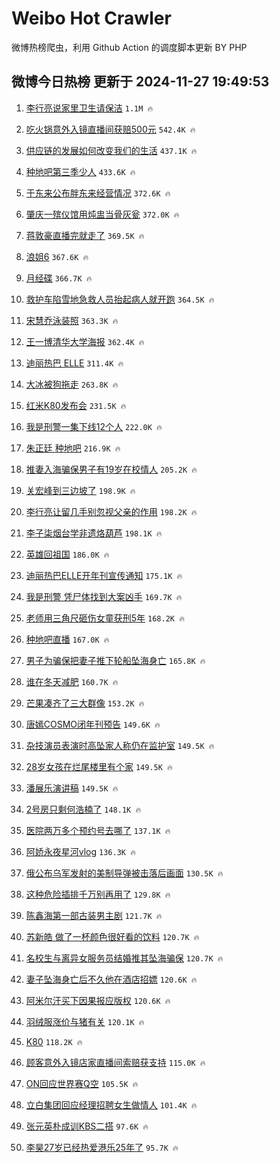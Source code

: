 # Weibo Hot Crawler 



微博热榜爬虫，利用 Github Action 的调度脚本更新 BY PHP 


## 微博今日热榜 更新于 2024-11-27 19:49:53 
1. [李行亮说家里卫生请保洁](https://s.weibo.com/weibo?q=%23%E6%9D%8E%E8%A1%8C%E4%BA%AE%E8%AF%B4%E5%AE%B6%E9%87%8C%E5%8D%AB%E7%94%9F%E8%AF%B7%E4%BF%9D%E6%B4%81%23&t=31&band_rank=1&Refer=top) `1.1M 🔥` 

1. [吃火锅意外入镜直播间获赔500元](https://s.weibo.com/weibo?q=%23%E5%90%83%E7%81%AB%E9%94%85%E6%84%8F%E5%A4%96%E5%85%A5%E9%95%9C%E7%9B%B4%E6%92%AD%E9%97%B4%E8%8E%B7%E8%B5%94500%E5%85%83%23&t=31&band_rank=2&Refer=top) `542.4K 🔥` 

1. [供应链的发展如何改变我们的生活](https://s.weibo.com/weibo?q=%23%E4%BE%9B%E5%BA%94%E9%93%BE%E7%9A%84%E5%8F%91%E5%B1%95%E5%A6%82%E4%BD%95%E6%94%B9%E5%8F%98%E6%88%91%E4%BB%AC%E7%9A%84%E7%94%9F%E6%B4%BB%23&t=31&band_rank=3&Refer=top) `437.1K 🔥` 

1. [种地吧第三季少人](https://s.weibo.com/weibo?q=%E7%A7%8D%E5%9C%B0%E5%90%A7%E7%AC%AC%E4%B8%89%E5%AD%A3%E5%B0%91%E4%BA%BA&t=31&band_rank=4&Refer=top) `433.6K 🔥` 

1. [于东来公布胖东来经营情况](https://s.weibo.com/weibo?q=%23%E4%BA%8E%E4%B8%9C%E6%9D%A5%E5%85%AC%E5%B8%83%E8%83%96%E4%B8%9C%E6%9D%A5%E7%BB%8F%E8%90%A5%E6%83%85%E5%86%B5%23&t=31&band_rank=5&Refer=top) `372.6K 🔥` 

1. [肇庆一殡仪馆用炖盅当骨灰瓮](https://s.weibo.com/weibo?q=%23%E8%82%87%E5%BA%86%E4%B8%80%E6%AE%A1%E4%BB%AA%E9%A6%86%E7%94%A8%E7%82%96%E7%9B%85%E5%BD%93%E9%AA%A8%E7%81%B0%E7%93%AE%23&t=31&band_rank=6&Refer=top) `372.0K 🔥` 

1. [蒋敦豪直播完就走了](https://s.weibo.com/weibo?q=%23%E8%92%8B%E6%95%A6%E8%B1%AA%E7%9B%B4%E6%92%AD%E5%AE%8C%E5%B0%B1%E8%B5%B0%E4%BA%86%23&t=31&band_rank=7&Refer=top) `369.5K 🔥` 

1. [浪姐6](https://s.weibo.com/weibo?q=%E6%B5%AA%E5%A7%906&t=31&band_rank=8&Refer=top) `367.6K 🔥` 

1. [月经碟](https://s.weibo.com/weibo?q=%E6%9C%88%E7%BB%8F%E7%A2%9F&t=31&band_rank=9&Refer=top) `366.7K 🔥` 

1. [救护车陷雪地急救人员抬起病人就开跑](https://s.weibo.com/weibo?q=%23%E6%95%91%E6%8A%A4%E8%BD%A6%E9%99%B7%E9%9B%AA%E5%9C%B0%E6%80%A5%E6%95%91%E4%BA%BA%E5%91%98%E6%8A%AC%E8%B5%B7%E7%97%85%E4%BA%BA%E5%B0%B1%E5%BC%80%E8%B7%91%23&t=31&band_rank=10&Refer=top) `364.5K 🔥` 

1. [宋慧乔泳装照](https://s.weibo.com/weibo?q=%23%E5%AE%8B%E6%85%A7%E4%B9%94%E6%B3%B3%E8%A3%85%E7%85%A7%23&t=31&band_rank=11&Refer=top) `363.3K 🔥` 

1. [王一博清华大学海报](https://s.weibo.com/weibo?q=%23%E7%8E%8B%E4%B8%80%E5%8D%9A%E6%B8%85%E5%8D%8E%E5%A4%A7%E5%AD%A6%E6%B5%B7%E6%8A%A5%23&t=31&band_rank=12&Refer=top) `362.4K 🔥` 

1. [迪丽热巴 ELLE](https://s.weibo.com/weibo?q=%E8%BF%AA%E4%B8%BD%E7%83%AD%E5%B7%B4%20ELLE&t=31&band_rank=13&Refer=top) `311.4K 🔥` 

1. [大冰被狗拖走](https://s.weibo.com/weibo?q=%23%E5%A4%A7%E5%86%B0%E8%A2%AB%E7%8B%97%E6%8B%96%E8%B5%B0%23&t=31&band_rank=14&Refer=top) `263.8K 🔥` 

1. [红米K80发布会](https://s.weibo.com/weibo?q=%23%E7%BA%A2%E7%B1%B3K80%E5%8F%91%E5%B8%83%E4%BC%9A%23&t=31&band_rank=15&Refer=top) `231.5K 🔥` 

1. [我是刑警一集下线12个人](https://s.weibo.com/weibo?q=%E6%88%91%E6%98%AF%E5%88%91%E8%AD%A6%E4%B8%80%E9%9B%86%E4%B8%8B%E7%BA%BF12%E4%B8%AA%E4%BA%BA&t=31&band_rank=16&Refer=top) `222.0K 🔥` 

1. [朱正廷 种地吧](https://s.weibo.com/weibo?q=%E6%9C%B1%E6%AD%A3%E5%BB%B7%20%E7%A7%8D%E5%9C%B0%E5%90%A7&t=31&band_rank=17&Refer=top) `216.9K 🔥` 

1. [推妻入海骗保男子有19岁在校情人](https://s.weibo.com/weibo?q=%23%E6%8E%A8%E5%A6%BB%E5%85%A5%E6%B5%B7%E9%AA%97%E4%BF%9D%E7%94%B7%E5%AD%90%E6%9C%8919%E5%B2%81%E5%9C%A8%E6%A0%A1%E6%83%85%E4%BA%BA%23&t=31&band_rank=18&Refer=top) `205.2K 🔥` 

1. [关宏峰到三边坡了](https://s.weibo.com/weibo?q=%E5%85%B3%E5%AE%8F%E5%B3%B0%E5%88%B0%E4%B8%89%E8%BE%B9%E5%9D%A1%E4%BA%86&t=31&band_rank=19&Refer=top) `198.9K 🔥` 

1. [李行亮让留几手别忽视父亲的作用](https://s.weibo.com/weibo?q=%E6%9D%8E%E8%A1%8C%E4%BA%AE%E8%AE%A9%E7%95%99%E5%87%A0%E6%89%8B%E5%88%AB%E5%BF%BD%E8%A7%86%E7%88%B6%E4%BA%B2%E7%9A%84%E4%BD%9C%E7%94%A8&t=31&band_rank=20&Refer=top) `198.2K 🔥` 

1. [李子柒烟台学非遗烙葫芦](https://s.weibo.com/weibo?q=%23%E6%9D%8E%E5%AD%90%E6%9F%92%E7%83%9F%E5%8F%B0%E5%AD%A6%E9%9D%9E%E9%81%97%E7%83%99%E8%91%AB%E8%8A%A6%23&t=31&band_rank=21&Refer=top) `198.1K 🔥` 

1. [英雄回祖国](https://s.weibo.com/weibo?q=%23%E8%8B%B1%E9%9B%84%E5%9B%9E%E7%A5%96%E5%9B%BD%23&t=31&band_rank=22&Refer=top) `186.0K 🔥` 

1. [迪丽热巴ELLE开年刊宣传通知](https://s.weibo.com/weibo?q=%23%E8%BF%AA%E4%B8%BD%E7%83%AD%E5%B7%B4ELLE%E5%BC%80%E5%B9%B4%E5%88%8A%E5%AE%A3%E4%BC%A0%E9%80%9A%E7%9F%A5%23&t=31&band_rank=23&Refer=top) `175.1K 🔥` 

1. [我是刑警 凭尸体找到大案凶手](https://s.weibo.com/weibo?q=%E6%88%91%E6%98%AF%E5%88%91%E8%AD%A6%20%E5%87%AD%E5%B0%B8%E4%BD%93%E6%89%BE%E5%88%B0%E5%A4%A7%E6%A1%88%E5%87%B6%E6%89%8B&t=31&band_rank=24&Refer=top) `169.7K 🔥` 

1. [老师用三角尺砸伤女童获刑5年](https://s.weibo.com/weibo?q=%23%E8%80%81%E5%B8%88%E7%94%A8%E4%B8%89%E8%A7%92%E5%B0%BA%E7%A0%B8%E4%BC%A4%E5%A5%B3%E7%AB%A5%E8%8E%B7%E5%88%915%E5%B9%B4%23&t=31&band_rank=25&Refer=top) `168.2K 🔥` 

1. [种地吧直播](https://s.weibo.com/weibo?q=%E7%A7%8D%E5%9C%B0%E5%90%A7%E7%9B%B4%E6%92%AD&t=31&band_rank=26&Refer=top) `167.0K 🔥` 

1. [男子为骗保把妻子推下轮船坠海身亡](https://s.weibo.com/weibo?q=%23%E7%94%B7%E5%AD%90%E4%B8%BA%E9%AA%97%E4%BF%9D%E6%8A%8A%E5%A6%BB%E5%AD%90%E6%8E%A8%E4%B8%8B%E8%BD%AE%E8%88%B9%E5%9D%A0%E6%B5%B7%E8%BA%AB%E4%BA%A1%23&t=31&band_rank=27&Refer=top) `165.8K 🔥` 

1. [谁在冬天减肥](https://s.weibo.com/weibo?q=%E8%B0%81%E5%9C%A8%E5%86%AC%E5%A4%A9%E5%87%8F%E8%82%A5&t=31&band_rank=28&Refer=top) `160.7K 🔥` 

1. [芒果凑齐了三大群像](https://s.weibo.com/weibo?q=%23%E8%8A%92%E6%9E%9C%E5%87%91%E9%BD%90%E4%BA%86%E4%B8%89%E5%A4%A7%E7%BE%A4%E5%83%8F%23&t=31&band_rank=29&Refer=top) `153.2K 🔥` 

1. [唐嫣COSMO闭年刊预告](https://s.weibo.com/weibo?q=%23%E5%94%90%E5%AB%A3COSMO%E9%97%AD%E5%B9%B4%E5%88%8A%E9%A2%84%E5%91%8A%23&t=31&band_rank=30&Refer=top) `149.6K 🔥` 

1. [杂技演员表演时高坠家人称仍在监护室](https://s.weibo.com/weibo?q=%23%E6%9D%82%E6%8A%80%E6%BC%94%E5%91%98%E8%A1%A8%E6%BC%94%E6%97%B6%E9%AB%98%E5%9D%A0%E5%AE%B6%E4%BA%BA%E7%A7%B0%E4%BB%8D%E5%9C%A8%E7%9B%91%E6%8A%A4%E5%AE%A4%23&t=31&band_rank=31&Refer=top) `149.5K 🔥` 

1. [28岁女孩在烂尾楼里有个家](https://s.weibo.com/weibo?q=%2328%E5%B2%81%E5%A5%B3%E5%AD%A9%E5%9C%A8%E7%83%82%E5%B0%BE%E6%A5%BC%E9%87%8C%E6%9C%89%E4%B8%AA%E5%AE%B6%23&t=31&band_rank=32&Refer=top) `149.5K 🔥` 

1. [潘展乐演讲稿](https://s.weibo.com/weibo?q=%23%E6%BD%98%E5%B1%95%E4%B9%90%E6%BC%94%E8%AE%B2%E7%A8%BF%23&t=31&band_rank=33&Refer=top) `149.5K 🔥` 

1. [2号房只剩何浩楠了](https://s.weibo.com/weibo?q=%232%E5%8F%B7%E6%88%BF%E5%8F%AA%E5%89%A9%E4%BD%95%E6%B5%A9%E6%A5%A0%E4%BA%86%23&t=31&band_rank=34&Refer=top) `148.1K 🔥` 

1. [医院两万多个预约号去哪了](https://s.weibo.com/weibo?q=%23%E5%8C%BB%E9%99%A2%E4%B8%A4%E4%B8%87%E5%A4%9A%E4%B8%AA%E9%A2%84%E7%BA%A6%E5%8F%B7%E5%8E%BB%E5%93%AA%E4%BA%86%23&t=31&band_rank=35&Refer=top) `137.1K 🔥` 

1. [阿娇永夜星河vlog](https://s.weibo.com/weibo?q=%23%E9%98%BF%E5%A8%87%E6%B0%B8%E5%A4%9C%E6%98%9F%E6%B2%B3vlog%23&t=31&band_rank=36&Refer=top) `136.3K 🔥` 

1. [俄公布乌军发射的美制导弹被击落后画面](https://s.weibo.com/weibo?q=%23%E4%BF%84%E5%85%AC%E5%B8%83%E4%B9%8C%E5%86%9B%E5%8F%91%E5%B0%84%E7%9A%84%E7%BE%8E%E5%88%B6%E5%AF%BC%E5%BC%B9%E8%A2%AB%E5%87%BB%E8%90%BD%E5%90%8E%E7%94%BB%E9%9D%A2%23&t=31&band_rank=37&Refer=top) `130.5K 🔥` 

1. [这种危险插排千万别再用了](https://s.weibo.com/weibo?q=%E8%BF%99%E7%A7%8D%E5%8D%B1%E9%99%A9%E6%8F%92%E6%8E%92%E5%8D%83%E4%B8%87%E5%88%AB%E5%86%8D%E7%94%A8%E4%BA%86&t=31&band_rank=38&Refer=top) `129.8K 🔥` 

1. [陈鑫海第一部古装男主剧](https://s.weibo.com/weibo?q=%E9%99%88%E9%91%AB%E6%B5%B7%E7%AC%AC%E4%B8%80%E9%83%A8%E5%8F%A4%E8%A3%85%E7%94%B7%E4%B8%BB%E5%89%A7&t=31&band_rank=39&Refer=top) `121.7K 🔥` 

1. [苏新皓 做了一杯颜色很好看的饮料](https://s.weibo.com/weibo?q=%E8%8B%8F%E6%96%B0%E7%9A%93%20%E5%81%9A%E4%BA%86%E4%B8%80%E6%9D%AF%E9%A2%9C%E8%89%B2%E5%BE%88%E5%A5%BD%E7%9C%8B%E7%9A%84%E9%A5%AE%E6%96%99&t=31&band_rank=40&Refer=top) `120.7K 🔥` 

1. [名校生与离异女服务员结婚推其坠海骗保](https://s.weibo.com/weibo?q=%23%E5%90%8D%E6%A0%A1%E7%94%9F%E4%B8%8E%E7%A6%BB%E5%BC%82%E5%A5%B3%E6%9C%8D%E5%8A%A1%E5%91%98%E7%BB%93%E5%A9%9A%E6%8E%A8%E5%85%B6%E5%9D%A0%E6%B5%B7%E9%AA%97%E4%BF%9D%23&t=31&band_rank=41&Refer=top) `120.7K 🔥` 

1. [妻子坠海身亡后不久他在酒店招嫖](https://s.weibo.com/weibo?q=%23%E5%A6%BB%E5%AD%90%E5%9D%A0%E6%B5%B7%E8%BA%AB%E4%BA%A1%E5%90%8E%E4%B8%8D%E4%B9%85%E4%BB%96%E5%9C%A8%E9%85%92%E5%BA%97%E6%8B%9B%E5%AB%96%23&t=31&band_rank=42&Refer=top) `120.6K 🔥` 

1. [阿米尔汗买下因果报应版权](https://s.weibo.com/weibo?q=%E9%98%BF%E7%B1%B3%E5%B0%94%E6%B1%97%E4%B9%B0%E4%B8%8B%E5%9B%A0%E6%9E%9C%E6%8A%A5%E5%BA%94%E7%89%88%E6%9D%83&t=31&band_rank=43&Refer=top) `120.6K 🔥` 

1. [羽绒服涨价与猪有关](https://s.weibo.com/weibo?q=%23%E7%BE%BD%E7%BB%92%E6%9C%8D%E6%B6%A8%E4%BB%B7%E4%B8%8E%E7%8C%AA%E6%9C%89%E5%85%B3%23&t=31&band_rank=44&Refer=top) `120.1K 🔥` 

1. [K80](https://s.weibo.com/weibo?q=K80&t=31&band_rank=45&Refer=top) `118.2K 🔥` 

1. [顾客意外入镜店家直播间索赔获支持](https://s.weibo.com/weibo?q=%23%E9%A1%BE%E5%AE%A2%E6%84%8F%E5%A4%96%E5%85%A5%E9%95%9C%E5%BA%97%E5%AE%B6%E7%9B%B4%E6%92%AD%E9%97%B4%E7%B4%A2%E8%B5%94%E8%8E%B7%E6%94%AF%E6%8C%81%23&t=31&band_rank=46&Refer=top) `115.0K 🔥` 

1. [ON回应世界赛Q空](https://s.weibo.com/weibo?q=%23ON%E5%9B%9E%E5%BA%94%E4%B8%96%E7%95%8C%E8%B5%9BQ%E7%A9%BA%23&t=31&band_rank=47&Refer=top) `105.5K 🔥` 

1. [立白集团回应经理招聘女生做情人](https://s.weibo.com/weibo?q=%23%E7%AB%8B%E7%99%BD%E9%9B%86%E5%9B%A2%E5%9B%9E%E5%BA%94%E7%BB%8F%E7%90%86%E6%8B%9B%E8%81%98%E5%A5%B3%E7%94%9F%E5%81%9A%E6%83%85%E4%BA%BA%23&t=31&band_rank=48&Refer=top) `101.4K 🔥` 

1. [张元英朴成训KBS二搭](https://s.weibo.com/weibo?q=%23%E5%BC%A0%E5%85%83%E8%8B%B1%E6%9C%B4%E6%88%90%E8%AE%ADKBS%E4%BA%8C%E6%90%AD%23&t=31&band_rank=49&Refer=top) `97.6K 🔥` 

1. [李昊27岁已经热爱港乐25年了](https://s.weibo.com/weibo?q=%E6%9D%8E%E6%98%8A27%E5%B2%81%E5%B7%B2%E7%BB%8F%E7%83%AD%E7%88%B1%E6%B8%AF%E4%B9%9025%E5%B9%B4%E4%BA%86&t=31&band_rank=50&Refer=top) `95.7K 🔥` 

